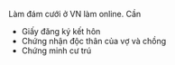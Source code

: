 Làm đám cưới ở VN làm online. Cần
- Giấy đăng ký kết hôn
- Chứng nhận độc thân của vợ và chồng
- Chứng minh cư trú